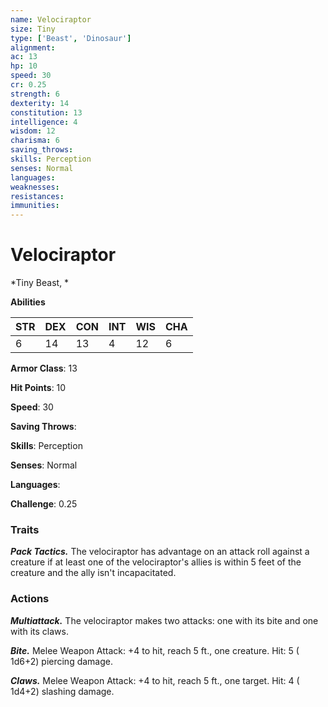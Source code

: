 ```yaml
---
name: Velociraptor
size: Tiny
type: ['Beast', 'Dinosaur']
alignment: 
ac: 13
hp: 10
speed: 30
cr: 0.25
strength: 6
dexterity: 14
constitution: 13
intelligence: 4
wisdom: 12
charisma: 6
saving_throws: 
skills: Perception
senses: Normal
languages: 
weaknesses:
resistances:
immunities:
---
```


# Velociraptor

*Tiny Beast, *

**Abilities**

| STR | DEX | CON | INT | WIS | CHA |
| --- | --- | --- | --- | --- | --- |
| 6 | 14 | 13 | 4 | 12 | 6 |

**Armor Class**: 13

**Hit Points**: 10

**Speed**: 30

**Saving Throws**: 

**Skills**: Perception

**Senses**: Normal

**Languages**: 

**Challenge**: 0.25


### Traits
***Pack Tactics.*** The velociraptor has advantage on an attack roll against a creature if at least one of the velociraptor's allies is within 5 feet of the creature and the ally isn't incapacitated.


### Actions
***Multiattack.*** The velociraptor makes two attacks: one with its bite and one with its claws.

***Bite.*** Melee Weapon Attack:  +4 to hit, reach 5 ft., one creature. Hit: 5 ( 1d6+2) piercing damage.

***Claws.*** Melee Weapon Attack:  +4 to hit, reach 5 ft., one target. Hit: 4 ( 1d4+2) slashing damage.


